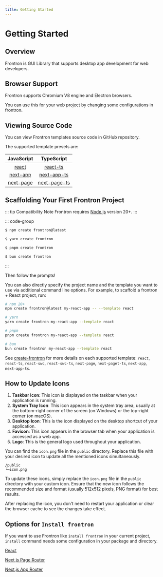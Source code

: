 ```yaml
---
title: Getting Started
---
```


# Getting Started

## Overview

Frontron is GUI Library that supports desktop app development for web developers.

## Browser Support

Frontron supports Chromium V8 engine and Electron browsers.

You can use this for your web project by changing some configurations in frontron.


## Viewing Source Code

You can view Frontron templates source code in GitHub repository.

The supported template presets are:

|             JavaScript              |                TypeScript                 |
| :---------------------------------: | :---------------------------------------: |
|  [react](https://github.com/frontron/frontron/tree/main/packages/create-frontron/template-react)    |  [react-ts](https://github.com/frontron/frontron/tree/main/packages/create-frontron/template-react-ts)    |
|  [next-app](https://github.com/frontron/frontron/tree/main/packages/create-frontron/template-next-app)|  [next-app-ts](https://github.com/frontron/frontron/tree/main/packages/create-frontron/template-next-app-ts)|
|  [next-page](https://github.com/frontron/frontron/tree/main/packages/create-frontron/template-next-page)  |  [next-page-ts](https://github.com/frontron/frontron/tree/main/packages/create-frontron/template-next-page-ts)  |


## Scaffolding Your First Frontron Project

::: tip Compatibility Note
Frontron requires [Node.js](https://nodejs.org/en/) version 20+.
:::

::: code-group

```bash [NPM]
$ npm create frontron@latest
```

```bash [Yarn]
$ yarn create frontron
```

```bash [PNPM]
$ pnpm create frontron
```

```bash [Bun]
$ bun create frontron
```

:::

Then follow the prompts!

You can also directly specify the project name and the template you want to use via additional command line options. For example, to scaffold a frontron + React project, run:

```bash
# npm 20+
npm create frontron@latest my-react-app -- --template react

# yarn
yarn create frontron my-react-app --template react

# pnpm
pnpm create frontron my-react-app --template react

# bun
bun create frontron my-react-app --template react
```

See [create-frontron](https://github.com/frontron/frontron/tree/main/packages/create-frontron) for more details on each supported template: `react`, `react-ts`, `react-swc`, `react-swc-ts`, `next-page`, `next-paget-ts`, `next-app`, `next-app-ts`.

## How to Update Icons

1. **Taskbar Icon**: This icon is displayed on the taskbar when your application is running.
2. **System Tray Icon**: This icon appears in the system tray area, usually at the bottom-right corner of the screen (on Windows) or the top-right corner (on macOS).
3. **Desktop Icon**: This is the icon displayed on the desktop shortcut of your application.
4. **Favicon**: This icon appears in the browser tab when your application is accessed as a web app.
5. **Logo**: This is the general logo used throughout your application.

You can find the `icon.png` file in the `public` directory. Replace this file with your desired icon to update all the mentioned icons simultaneously.

```
/public
└─icon.png
```

To update these icons, simply replace the `icon.png` file in the `public` directory with your custom icon. Ensure that the new icon follows the recommended size and format (usually 512x512 pixels, PNG format) for best results.

After replacing the icon, you don't need to restart your application or clear the browser cache to see the changes take effect.

## Options for `Install frontron`

If you want to use Frontron like `install frontron` in your current project, `install` command needs some configuration in your package and directory.

[React](/config/)

[Next.js Page Router](/config/next-page)

[Next.js App Router](/config/next-app)
